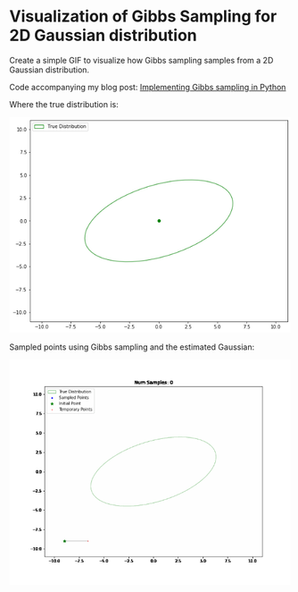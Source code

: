 # Visualization of Gibbs Sampling for 2D Gaussian distribution

Create a simple GIF to visualize how Gibbs sampling samples from a 2D Gaussian distribution.

Code accompanying my blog post: [Implementing Gibbs sampling in Python](https://mr-easy.github.io/2020-05-21-implementing-gibbs-sampling-in-python/)

Where the true distribution is:

![true.png](true.png)

Sampled points using Gibbs sampling and the estimated Gaussian:

![gibbs.gif](gibbs.gif)
